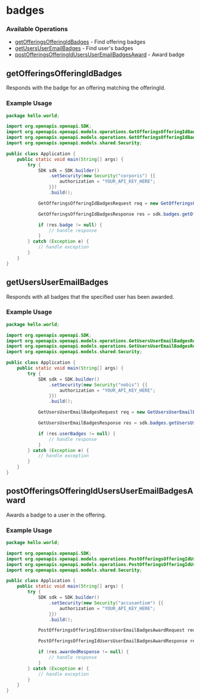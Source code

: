 # badges

### Available Operations

* [getOfferingsOfferingIdBadges](#getofferingsofferingidbadges) - Find offering badges
* [getUsersUserEmailBadges](#getusersuseremailbadges) - Find user's badges
* [postOfferingsOfferingIdUsersUserEmailBadgesAward](#postofferingsofferingidusersuseremailbadgesaward) - Award badge

## getOfferingsOfferingIdBadges

Responds with the badge for an offering matching the offeringId.

### Example Usage

```java
package hello.world;

import org.openapis.openapi.SDK;
import org.openapis.openapi.models.operations.GetOfferingsOfferingIdBadgesRequest;
import org.openapis.openapi.models.operations.GetOfferingsOfferingIdBadgesResponse;
import org.openapis.openapi.models.shared.Security;

public class Application {
    public static void main(String[] args) {
        try {
            SDK sdk = SDK.builder()
                .setSecurity(new Security("corporis") {{
                    authorization = "YOUR_API_KEY_HERE";
                }})
                .build();

            GetOfferingsOfferingIdBadgesRequest req = new GetOfferingsOfferingIdBadgesRequest("explicabo");            

            GetOfferingsOfferingIdBadgesResponse res = sdk.badges.getOfferingsOfferingIdBadges(req);

            if (res.badge != null) {
                // handle response
            }
        } catch (Exception e) {
            // handle exception
        }
    }
}
```

## getUsersUserEmailBadges

Responds with all badges that the specified user has been awarded.

### Example Usage

```java
package hello.world;

import org.openapis.openapi.SDK;
import org.openapis.openapi.models.operations.GetUsersUserEmailBadgesRequest;
import org.openapis.openapi.models.operations.GetUsersUserEmailBadgesResponse;
import org.openapis.openapi.models.shared.Security;

public class Application {
    public static void main(String[] args) {
        try {
            SDK sdk = SDK.builder()
                .setSecurity(new Security("nobis") {{
                    authorization = "YOUR_API_KEY_HERE";
                }})
                .build();

            GetUsersUserEmailBadgesRequest req = new GetUsersUserEmailBadgesRequest("Lenore57@gmail.com");            

            GetUsersUserEmailBadgesResponse res = sdk.badges.getUsersUserEmailBadges(req);

            if (res.userBadges != null) {
                // handle response
            }
        } catch (Exception e) {
            // handle exception
        }
    }
}
```

## postOfferingsOfferingIdUsersUserEmailBadgesAward

Awards a badge to a user in the offering.

### Example Usage

```java
package hello.world;

import org.openapis.openapi.SDK;
import org.openapis.openapi.models.operations.PostOfferingsOfferingIdUsersUserEmailBadgesAwardRequest;
import org.openapis.openapi.models.operations.PostOfferingsOfferingIdUsersUserEmailBadgesAwardResponse;
import org.openapis.openapi.models.shared.Security;

public class Application {
    public static void main(String[] args) {
        try {
            SDK sdk = SDK.builder()
                .setSecurity(new Security("accusantium") {{
                    authorization = "YOUR_API_KEY_HERE";
                }})
                .build();

            PostOfferingsOfferingIdUsersUserEmailBadgesAwardRequest req = new PostOfferingsOfferingIdUsersUserEmailBadgesAwardRequest("iure", "Yasmeen65@yahoo.com");            

            PostOfferingsOfferingIdUsersUserEmailBadgesAwardResponse res = sdk.badges.postOfferingsOfferingIdUsersUserEmailBadgesAward(req);

            if (res.awardedResponse != null) {
                // handle response
            }
        } catch (Exception e) {
            // handle exception
        }
    }
}
```
